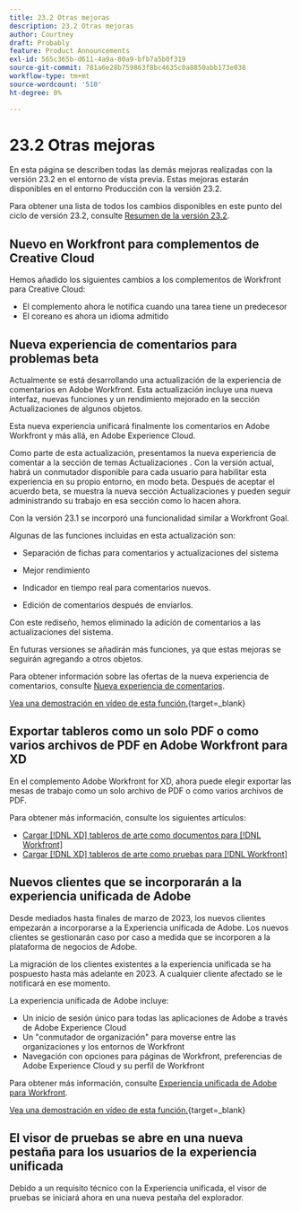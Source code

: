 ```yaml
---
title: 23.2 Otras mejoras
description: 23.2 Otras mejoras
author: Courtney
draft: Probably
feature: Product Announcements
exl-id: 565c365b-d611-4a9a-80a9-bfb7a5b0f319
source-git-commit: 781a6e28b759863f8bc4635c0a8850abb173e038
workflow-type: tm+mt
source-wordcount: '510'
ht-degree: 0%

---
```


# 23.2 Otras mejoras

En esta página se describen todas las demás mejoras realizadas con la versión 23.2 en el entorno de vista previa. Estas mejoras estarán disponibles en el entorno Producción con la versión 23.2.

Para obtener una lista de todos los cambios disponibles en este punto del ciclo de versión 23.2, consulte [Resumen de la versión 23.2](/help/quicksilver/product-announcements/product-releases/23.2-release-activity/23-2-release-overview.md).

## Nuevo en Workfront para complementos de Creative Cloud

Hemos añadido los siguientes cambios a los complementos de Workfront para Creative Cloud:

* El complemento ahora le notifica cuando una tarea tiene un predecesor
* El coreano es ahora un idioma admitido

## Nueva experiencia de comentarios para problemas beta

Actualmente se está desarrollando una actualización de la experiencia de comentarios en Adobe Workfront. Esta actualización incluye una nueva interfaz, nuevas funciones y un rendimiento mejorado en la sección Actualizaciones de algunos objetos.

Esta nueva experiencia unificará finalmente los comentarios en Adobe Workfront y más allá, en Adobe Experience Cloud.

Como parte de esta actualización, presentamos la nueva experiencia de comentar a la sección de temas Actualizaciones . Con la versión actual, habrá un conmutador disponible para cada usuario para habilitar esta experiencia en su propio entorno, en modo beta. Después de aceptar el acuerdo beta, se muestra la nueva sección Actualizaciones y pueden seguir administrando su trabajo en esa sección como lo hacen ahora.

Con la versión 23.1 se incorporó una funcionalidad similar a Workfront Goal.

Algunas de las funciones incluidas en esta actualización son:

* Separación de fichas para comentarios y actualizaciones del sistema

* Mejor rendimiento

* Indicador en tiempo real para comentarios nuevos.

* Edición de comentarios después de enviarlos.

Con este rediseño, hemos eliminado la adición de comentarios a las actualizaciones del sistema.

En futuras versiones se añadirán más funciones, ya que estas mejoras se seguirán agregando a otros objetos.

Para obtener información sobre las ofertas de la nueva experiencia de comentarios, consulte [Nueva experiencia de comentarios](/help/quicksilver/workfront-basics/updating-work-items-and-viewing-updates/unified-commenting-experience.md).

[Vea una demostración en vídeo de esta función.](https://video.tv.adobe.com/v/3416962/){target=_blank}

## Exportar tableros como un solo PDF o como varios archivos de PDF en Adobe Workfront para XD

En el complemento Adobe Workfront for XD, ahora puede elegir exportar las mesas de trabajo como un solo archivo de PDF o como varios archivos de PDF.

Para obtener más información, consulte los siguientes artículos:

* [Cargar [!DNL XD] tableros de arte como documentos para [!DNL Workfront]](/help/quicksilver/workfront-integrations-and-apps/adobe-workfront-for-creative-cloud/wf-adobe-xd-docs.md)
* [Cargar [!DNL XD] tableros de arte como pruebas para [!DNL Workfront]](/help/quicksilver/workfront-integrations-and-apps/adobe-workfront-for-creative-cloud/wf-adobe-xd-proofs.md)

## Nuevos clientes que se incorporarán a la experiencia unificada de Adobe

Desde mediados hasta finales de marzo de 2023, los nuevos clientes empezarán a incorporarse a la Experiencia unificada de Adobe. Los nuevos clientes se gestionarán caso por caso a medida que se incorporen a la plataforma de negocios de Adobe.

La migración de los clientes existentes a la experiencia unificada se ha pospuesto hasta más adelante en 2023. A cualquier cliente afectado se le notificará en ese momento.

La experiencia unificada de Adobe incluye:

* Un inicio de sesión único para todas las aplicaciones de Adobe a través de Adobe Experience Cloud
* Un &quot;conmutador de organización&quot; para moverse entre las organizaciones y los entornos de Workfront
* Navegación con opciones para páginas de Workfront, preferencias de Adobe Experience Cloud y su perfil de Workfront

Para obtener más información, consulte [Experiencia unificada de Adobe para Workfront](/help/quicksilver/workfront-basics/navigate-workfront/workfront-navigation/adobe-unified-experience.md).

[Vea una demostración en vídeo de esta función.](https://video.tv.adobe.com/v/3412388/){target=_blank}

## El visor de pruebas se abre en una nueva pestaña para los usuarios de la experiencia unificada

Debido a un requisito técnico con la Experiencia unificada, el visor de pruebas se iniciará ahora en una nueva pestaña del explorador.
